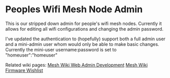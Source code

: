 Peoples Wifi Mesh Node Admin
===============
This is our stripped down admin for people's wifi mesh nodes. Currently it allows for editing all wifi configurations and changing the admin password. 

I've updated the authentication to (hopefully) support both a full admin user and a mini-admin user whom would only be able to make basic changes. Currently the mini-user username:password is set to "homeuser":"homeuser"


Related wiki pages: 
[Mesh Wiki Web Admin Development](https://sudoroom.org/wiki/Mesh/Firmware/Web_Admin_Development "Mesh Wiki Web Admin Development")
[Mesh Wiki Firmware Wishlist](https://sudoroom.org/wiki/Mesh/Firmware#Web_admin_interface "Wiki Firmware Wants")
